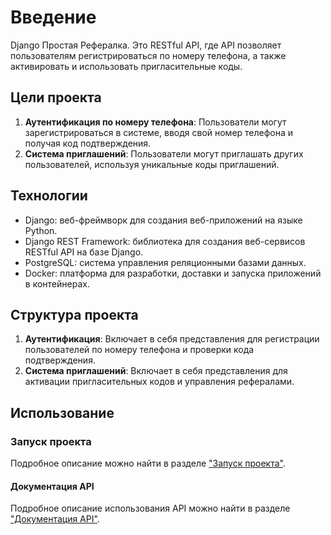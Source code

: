 # Введение

Django Простая Рефералка. Это RESTful API, где API позволяет пользователям регистрироваться по номеру телефона, а также активировать и использовать пригласительные коды.

## Цели проекта

1. **Аутентификация по номеру телефона**: Пользователи могут зарегистрироваться в системе, вводя свой номер телефона и получая код подтверждения.
2. **Система приглашений**: Пользователи могут приглашать других пользователей, используя уникальные коды приглашений.

## Технологии

- Django: веб-фреймворк для создания веб-приложений на языке Python.
- Django REST Framework: библиотека для создания веб-сервисов RESTful API на базе Django.
- PostgreSQL: система управления реляционными базами данных.
- Docker: платформа для разработки, доставки и запуска приложений в контейнерах.

## Структура проекта

1. **Аутентификация**: Включает в себя представления для регистрации пользователей по номеру телефона и проверки кода подтверждения.
2. **Система приглашений**: Включает в себя представления для активации пригласительных кодов и управления рефералами.

## Использование

### Запуск проекта
Подробное описание можно найти в разделе ["Запуск проекта"]('docs/setup.md/).

#### Документация API
Подробное описание использования API можно найти в разделе ["Документация API"]('docs/api_documentation.md/).